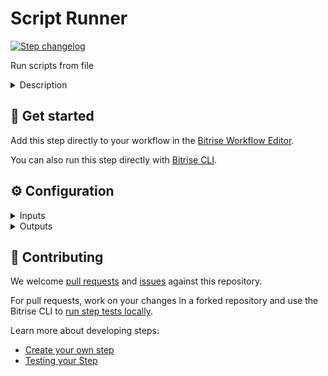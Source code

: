 # Script Runner

[![Step changelog](https://shields.io/github/v/release/bitrise-steplib/steps-script-runner?include_prereleases&label=changelog&color=blueviolet)](https://github.com/bitrise-steplib/steps-script-runner/releases)

Run scripts from file


<details>
<summary>Description</summary>

Run scripts from file

</details>

## 🧩 Get started

Add this step directly to your workflow in the [Bitrise Workflow Editor](https://devcenter.bitrise.io/steps-and-workflows/steps-and-workflows-index/).

You can also run this step directly with [Bitrise CLI](https://github.com/bitrise-io/bitrise).

## ⚙️ Configuration

<details>
<summary>Inputs</summary>

| Key | Description | Flags | Default |
| --- | --- | --- | --- |
| `file_path` | The script you want to run. | required |  |
| `runner` | The executor to be used for running the script. You can use any binary which is in the PATH (bash/ruby/etc.), multipart commands (e. g. go run), absolute paths (e. g. /bin/sh) or binaries from env (e. g. /usr/bin/env python). You can specify flags as well (e. g. /bin/bash -l). | required | `bash` |
| `working_dir` | This directory will be set as the current working directory for the script. Any relative path in the Script (file_path) will be relative to this directory. |  | `$BITRISE_SOURCE_DIR` |
| `is_debug` | If debug=yes the step will print debug infos about the working dir, tmp file path, exit code, etc. |  | `no` |
</details>

<details>
<summary>Outputs</summary>
There are no outputs defined in this step
</details>

## 🙋 Contributing

We welcome [pull requests](https://github.com/bitrise-steplib/steps-script-runner/pulls) and [issues](https://github.com/bitrise-steplib/steps-script-runner/issues) against this repository.

For pull requests, work on your changes in a forked repository and use the Bitrise CLI to [run step tests locally](https://devcenter.bitrise.io/bitrise-cli/run-your-first-build/).

Learn more about developing steps:

- [Create your own step](https://devcenter.bitrise.io/contributors/create-your-own-step/)
- [Testing your Step](https://devcenter.bitrise.io/contributors/testing-and-versioning-your-steps/)
